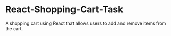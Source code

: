 # React-Shopping-Cart-Task
A shopping cart using React that allows users to add and remove items from the cart.
